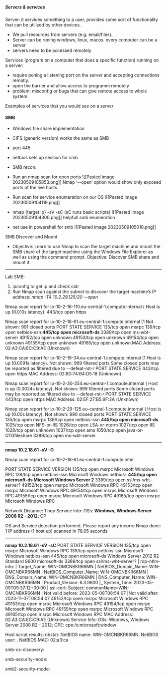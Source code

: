 

##### Servers & services 

Server:  it services something to a user, provides some sort of functionality that can be utilized by other devices. 
- We pull resources from servers (e.g. email/files). 
- Server can be runing windows, linux, macos. every computer can be a server 
- servers need to be accessed remotely 

Services (program on a computer that does a specific function) running on a server: 
- require poning a listening port on the server and accepting connections remotly. 
- open the barrier and allow access to programm remotely 
- problem: misconfig or bugs that can give remote access to whole system 


Examples of services that you would see on a server 

#### SMB 
- Windows file share implementation 
- CIFS (generic version) works the same as SMB 
- port 445 
- netbios sets up session for smb 
- SMB recon: 
-  Run an nmap scan for open ports ![[Pasted image 20230509105853.png]] Nmap ‘--open’ option would show only exposed ports of the live hosts
  
- Run scan for service enumeration on our OS 
![[Pasted image 20230509104119.png]]
- nmap {target ip} -sV -sC  (sC runs basic scripts) ![[Pasted image 20230509104300.png]]
   helpfull smb enumeration 
- net use in powershell for smb ![[Pasted image 20230509105010.png]]


SMB Discover and Mount 
- Objective: Learn to use Nmap to scan the target machine and mount the SMB share of the target machine using the Windows File Explorer as well as using the command prompt.  Objective: Discover SMB share and mount it
---
Lab SMB: 

1. ipconfig to get ip and check cidr 
2. Run Nmap scan against the subnet to discover the target machine’s IP address:  *nmap -T4 10.2.29.125/20 --open*

Nmap scan report for ip-10-2-16-110.eu-central-1.compute.internal (
Host is up (0.010s latency).
443/tcp open  https

Nmap scan report for ip-10-2-18-61.eu-central-1.compute.internal (1
Not shown: 991 closed ports
PORT      STATE SERVICE
135/tcp   open  msrpc
139/tcp   open  netbios-ssn
**445/tcp   open  microsoft-ds**
3389/tcp  open  ms-wbt-server
49152/tcp open  unknown
49153/tcp open  unknown
49154/tcp open  unknown
49155/tcp open  unknown
49165/tcp open  unknown
MAC Address: 02:A3:CA:EC:C9:AE (Unknown)

Nmap scan report for ip-10-2-19-34.eu-central-1.compute.internal (1
Host is up (0.0091s latency).
Not shown: 999 filtered ports
Some closed ports may be reported as filtered due to --defeat-rst-r
PORT    STATE SERVICE
443/tcp open  https
MAC Address: 02:8D:74:B4:D5:18 (Unknown)

Nmap scan report for ip-10-2-30-254.eu-central-1.compute.internal (
Host is up (0.0024s latency).
Not shown: 999 filtered ports
Some closed ports may be reported as filtered due to --defeat-rst-r
PORT    STATE SERVICE
443/tcp open  https
MAC Address: 02:EF:27:B5:9F:2A (Unknown)

Nmap scan report for ip-10-2-29-125.eu-central-1.compute.internal (
Host is up (0.00s latency).
Not shown: 990 closed ports
PORT     STATE SERVICE
135/tcp  open  msrpc
139/tcp  open  netbios-ssn
**445/tcp  open  microsoft-ds**
1025/tcp open  NFS-or-IIS
1026/tcp open  LSA-or-nterm
1027/tcp open  IIS
1028/tcp open  unknown
1037/tcp open  ams
1050/tcp open  java-or-OTGfileshare
3389/tcp open  ms-wbt-server 

---

**nmap 10.2.18.61 -sV -O**

Nmap scan report for ip-10-2-18-61.eu-central-1.compute.inter

PORT      STATE SERVICE            VERSION
135/tcp   open  msrpc              Microsoft Windows RPC
139/tcp   open  netbios-ssn        Microsoft Windows netbios-
**445/tcp   open  microsoft-ds       Microsoft Windows Server 2**
3389/tcp  open  ssl/ms-wbt-server?
49152/tcp open  msrpc              Microsoft Windows RPC
49153/tcp open  msrpc              Microsoft Windows RPC
49154/tcp open  msrpc              Microsoft Windows RPC
49155/tcp open  msrpc              Microsoft Windows RPC
49165/tcp open  msrpc              Microsoft Windows RPC

Network Distance: 1 hop
Service Info: OSs: **Windows, Windows Server 2008 R2 - 2012**; CP

OS and Service detection performed. Please report any incorre
Nmap done: 1 IP address (1 host up) scanned in 78.05 seconds


---

 **nmap 10.2.18.61 -sV -sC**
PORT      STATE SERVICE            VERSION
135/tcp   open  msrpc              Microsoft Windows RPC
139/tcp   open  netbios-ssn        Microsoft Windows netbios-ssn
445/tcp   open  microsoft-ds       Windows Server 2012 R2 Standard 9600 microsoft-ds
3389/tcp  open  ssl/ms-wbt-server?
| rdp-ntlm-info:
|   Target_Name: WIN-OMCNBKR66MN
|   NetBIOS_Domain_Name: WIN-OMCNBKR66MN
|   NetBIOS_Computer_Name: WIN-OMCNBKR66MN
|   DNS_Domain_Name: WIN-OMCNBKR66MN
|   DNS_Computer_Name: WIN-OMCNBKR66MN
|   Product_Version: 6.3.9600
|_  System_Time: 2023-05-09T09:37:12+00:00
| ssl-cert: Subject: commonName=WIN-OMCNBKR66MN
| Not valid before: 2023-05-08T08:54:07
|Not valid after:  2023-11-07T08:54:07
49152/tcp open  msrpc              Microsoft Windows RPC
49153/tcp open  msrpc              Microsoft Windows RPC
49154/tcp open  msrpc              Microsoft Windows RPC
49155/tcp open  msrpc              Microsoft Windows RPC
49165/tcp open  msrpc              Microsoft Windows RPC
MAC Address: 02:A3:CA:EC:C9:AE (Unknown)
Service Info: OSs: Windows, Windows Server 2008 R2 - 2012; CPE: cpe:/o:microsoft:window

Host script results:
nbstat: NetBIOS name: WIN-OMCNBKR66MN, NetBIOS user: <unknown>, NetBIOS MAC: 02:a3:ca

smb-os-discovery:

smb-security-mode:

smb2-security-mode:














